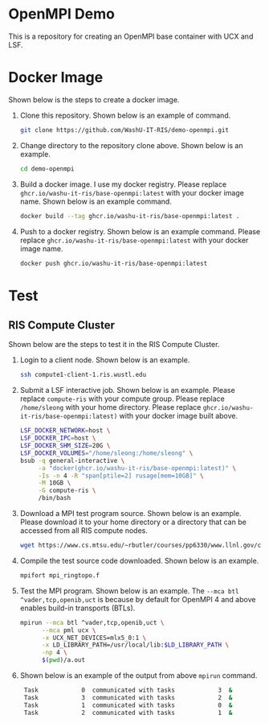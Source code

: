 # OpenMPI Demo

This is a repository for creating an OpenMPI base container with UCX and LSF.

# Docker Image

Shown below is the steps to create a docker image.

1. Clone this repository.  Shown below is an example of command.
   ```bash
   git clone https://github.com/WashU-IT-RIS/demo-openmpi.git
   ```
2. Change directory to the repository clone above.  Shown below is an example.
   ```bash
   cd demo-openmpi
   ```
3. Build a docker image.  I use my docker registry.
   Please replace `ghcr.io/washu-it-ris/base-openmpi:latest`
   with your docker image name.
   Shown below is an example command.
   ```bash
   docker build --tag ghcr.io/washu-it-ris/base-openmpi:latest .
   ```
4. Push to a docker registry.  Shown below is an example command.
   Please replace `ghcr.io/washu-it-ris/base-openmpi:latest`
   with your docker image name.
   ```bash
   docker push ghcr.io/washu-it-ris/base-openmpi:latest
   ```

# Test

## RIS Compute Cluster

Shown below are the steps to test it in the RIS Compute Cluster.

1. Login to a client node.  Shown below is an example.
   ```bash
   ssh compute1-client-1.ris.wustl.edu
   ```
2. Submit a LSF interactive job.
   Shown below is an example.
   Please replace `compute-ris` with your compute group.
   Please replace `/home/sleong` with your home directory.
   Please replace `ghcr.io/washu-it-ris/base-openmpi:latest)` with your docker image built above.
   ```bash
   LSF_DOCKER_NETWORK=host \
   LSF_DOCKER_IPC=host \
   LSF_DOCKER_SHM_SIZE=20G \
   LSF_DOCKER_VOLUMES="/home/sleong:/home/sleong" \
   bsub -q general-interactive \
        -a "docker(ghcr.io/washu-it-ris/base-openmpi:latest)" \
        -Is -n 4 -R "span[ptile=2] rusage[mem=10GB]" \
        -M 10GB \
        -G compute-ris \
        /bin/bash
   ``` 
3. Download a MPI test program source.  Shown below is an example. Please download it to your home directory or a directory that can be accessed from all RIS compute nodes.
   ```bash
   wget https://www.cs.mtsu.edu/~rbutler/courses/pp6330/www.llnl.gov/computing/tutorials/workshops/workshop/mpi/samples/Fortran/mpi_ringtopo.f
   ```
4. Compile the test source code downloaded.  Shown below is an example.
   ```bash
   mpifort mpi_ringtopo.f
   ```
5. Test the MPI program.  Shown below is an example.
   The `--mca btl ^vader,tcp,openib,uct` is because by default for OpenMPI 4 and above enables build-in transports (BTLs).
   ```bash
   mpirun --mca btl ^vader,tcp,openib,uct \
         --mca pml ucx \
         -x UCX_NET_DEVICES=mlx5_0:1 \
         -x LD_LIBRARY_PATH=/usr/local/lib:$LD_LIBRARY_PATH \
         -np 4 \
         $(pwd)/a.out 
   ```
5. Shown below is an example of the output from above `mpirun` command.
   ```bash
    Task            0  communicated with tasks            3  &            1
    Task            3  communicated with tasks            2  &            0
    Task            1  communicated with tasks            0  &            2
    Task            2  communicated with tasks            1  &            3
   ```
